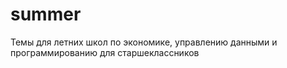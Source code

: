 # summer
Темы для летних школ по экономике, управлению данными и программированию для старшеклассников
